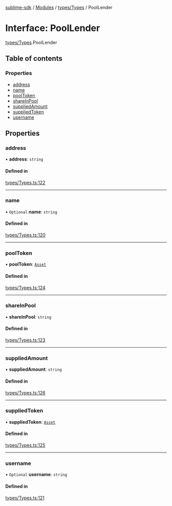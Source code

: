 [sublime-sdk](../README.md) / [Modules](../modules.md) / [types/Types](../modules/types_Types.md) / PoolLender

# Interface: PoolLender

[types/Types](../modules/types_Types.md).PoolLender

## Table of contents

### Properties

- [address](types_Types.PoolLender.md#address)
- [name](types_Types.PoolLender.md#name)
- [poolToken](types_Types.PoolLender.md#pooltoken)
- [shareInPool](types_Types.PoolLender.md#shareinpool)
- [suppliedAmount](types_Types.PoolLender.md#suppliedamount)
- [suppliedToken](types_Types.PoolLender.md#suppliedtoken)
- [username](types_Types.PoolLender.md#username)

## Properties

### address

• **address**: `string`

#### Defined in

[types/Types.ts:122](https://github.com/sublime-finance/sublime-sdk/blob/044b118/src/types/Types.ts#L122)

___

### name

• `Optional` **name**: `string`

#### Defined in

[types/Types.ts:120](https://github.com/sublime-finance/sublime-sdk/blob/044b118/src/types/Types.ts#L120)

___

### poolToken

• **poolToken**: [`Asset`](types_Types.Asset.md)

#### Defined in

[types/Types.ts:124](https://github.com/sublime-finance/sublime-sdk/blob/044b118/src/types/Types.ts#L124)

___

### shareInPool

• **shareInPool**: `string`

#### Defined in

[types/Types.ts:123](https://github.com/sublime-finance/sublime-sdk/blob/044b118/src/types/Types.ts#L123)

___

### suppliedAmount

• **suppliedAmount**: `string`

#### Defined in

[types/Types.ts:126](https://github.com/sublime-finance/sublime-sdk/blob/044b118/src/types/Types.ts#L126)

___

### suppliedToken

• **suppliedToken**: [`Asset`](types_Types.Asset.md)

#### Defined in

[types/Types.ts:125](https://github.com/sublime-finance/sublime-sdk/blob/044b118/src/types/Types.ts#L125)

___

### username

• `Optional` **username**: `string`

#### Defined in

[types/Types.ts:121](https://github.com/sublime-finance/sublime-sdk/blob/044b118/src/types/Types.ts#L121)
